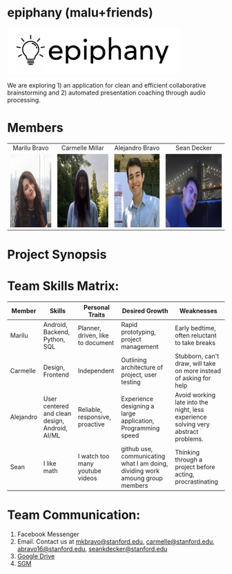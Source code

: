# epiphany (malu+friends)
<img src="/team_photos/logo_1.png" width="400"/>

We are exploring 1) an application for clean and efficient collaborative brainstorming and 2) automated presentation coaching through audio processing.
# Members
| | | | |
|:-------------------------:|:-------------------------:|:-------------------------:|:-------------------------:|
Marilu Bravo |  Carmelle Millar |  Alejandro Bravo | Sean Decker
<img src="/team_photos/malu.jpg" height="170"/> | <img src="/team_photos/carmelle.jpg" height="170"/> | <img src="/team_photos/IMG_9190.JPG" height="170"/> | <img src="/team_photos/sean.jpg" height="170"/> 
# Project Synopsis

# Team Skills Matrix:
Member | Skills | Personal Traits | Desired Growth | Weaknesses
--- | --- | --- | --- | ---
Marilu | Android, Backend, Python, SQL | Planner, driven, like to document | Rapid prototyping, project management | Early bedtime, often reluctant to take breaks
Carmelle | Design, Frontend | Independent | Outlining architecture of project, user testing | Stubborn, can't draw, will take on more instead of asking for help
Alejandro | User centered and clean design, Android, AI/ML | Reliable, responsive, proactive | Experience designing a large application, Programming speed | Avoid working late into the night, less experience solving very abstract problems.
Sean | I like math | I watch too many youtube videos | github use, communicating what I am doing, dividing work amoung group members | Thinking through a project before acting, procrastinating

# Team Communication:
1. Facebook Messenger
2. Email. Contact us at mkbravo@stanford.edu, carmelle@stanford.edu, abravo16@stanford.edu, seankdecker@stanford.edu
3. [Google Drive](https://drive.google.com/drive/folders/1q-YAJjqmVNYFgdApi6Wce5_Pbyo2Os3Q?usp=sharing)
4. [SGM](https://docs.google.com/forms/d/e/1FAIpQLSffrSVmlgvYfMf1hcsE7RwYrSOgjE-7nvwHijw-RxBIizyi2A/viewform)
